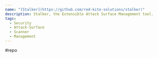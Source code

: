 ```yaml
---
name: "[Stalker](https://github.com/red-kite-solutions/stalker)"
description: Stalker, the Extensible Attack Surface Management tool.
tags:
  - Security
  - Attack-Surface
  - Scanner
  - Management
---
```

#repo